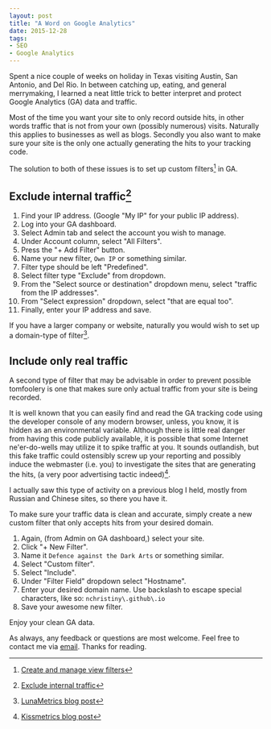 ```yaml
---
layout: post
title: "A Word on Google Analytics"
date: 2015-12-28
tags:
- SEO
- Google Analytics
---
```


Spent a nice couple of weeks on holiday in Texas visiting Austin, San Antonio, and Del Rio. In between catching up, eating, and general merrymaking, I learned a neat little trick to better interpret and protect Google Analytics (GA) data and traffic. <!-- more -->

Most of the time you want your site to only record outside hits, in other words traffic that is not from your own (possibly numerous) visits. Naturally this applies to businesses as well as blogs. Secondly you also want to make sure your site is the only one actually generating the hits to your tracking code.

The solution to both of these issues is to set up custom filters[^fn-ga_filter] in GA.

## Exclude internal traffic[^fn-ga_exclude]

1. Find your IP address. (Google "My IP" for your public IP address).
2. Log into your GA dashboard.
3. Select Admin tab and select the account you wish to manage.
4. Under Account column, select "All Filters".
5. Press the "+ Add Filter" button.
6. Name your new filter, `Own IP` or something similar.
7. Filter type should be left "Predefined".
8. Select filter type "Exclude" from dropdown.
9. From the "Select source or destination" dropdown menu, select "traffic from the IP addresses".
10. From "Select expression" dropdown, select "that are equal too".
11. Finally, enter your IP address and save.

If you have a larger company or website, naturally you would wish to set up a domain-type of filter[^fn-ga_domain_filter].

## Include only real traffic
A second type of filter that may be advisable in order to prevent possible tomfoolery is one that makes sure only actual traffic from your site is being recorded.

It is well known that you can easily find and read the GA tracking code using the developer console of any modern browser, unless, you know, it is hidden as an environmental variable. Although there is little real danger from having this code publicly available, it is possible that some Internet ne'er-do-wells may utilize it to spike traffic at you. It sounds outlandish, but this fake traffic could ostensibly screw up your reporting and possibly induce the webmaster (i.e. you) to investigate the sites that are generating the hits, (a very poor advertising tactic indeed)[^fn-ga_protection].

I actually saw this type of activity on a previous blog I held, mostly from Russian and Chinese sites, so there you have it.

To make sure your traffic data is clean and accurate, simply create a new custom filter that only accepts hits from your desired domain.

1. Again, (from Admin on GA dashboard,) select your site.
2. Click "+ New Filter".
3. Name it `Defence against the Dark Arts` or something similar.
4. Select "Custom filter".
5. Select "Include".
6. Under "Filter Field" dropdown select "Hostname".
7. Enter your desired domain name. Use backslash to escape special characters, like so: `nchristiny\.github\.io`
8. Save your awesome new filter.

Enjoy your clean GA data.

As always, any feedback or questions are most welcome. Feel free to contact me via [email](mailto:nchristiny@gmail.com). Thanks for reading.

[^fn-ga_filter]: [Create and manage view filters](https://support.google.com/analytics/answer/1034823)

[^fn-ga_exclude]: [Exclude internal traffic](https://support.google.com/analytics/answer/1034840)

[^fn-ga_domain_filter]: [LunaMetrics blog post](http://www.lunametrics.com/blog/2015/04/27/internal-traffic-google-analytics/)

[^fn-ga_protection]: [Kissmetrics blog post](https://blog.kissmetrics.com/protect-analytics-from-hacking/)
